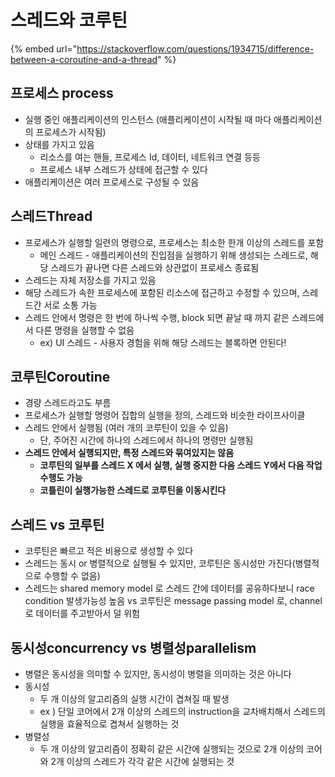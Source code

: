 # 스레드와 코루틴

{% embed url="https://stackoverflow.com/questions/1934715/difference-between-a-coroutine-and-a-thread" %}

## 프로세스 process

* 실행 중인 애플리케이션의 인스턴스 (애플리케이션이 시작될 때 마다 애플리케이션의 프로세스가 시작됨)
* 상태를 가지고 있음
  * 리소스를 여는 핸들, 프로세스 Id, 데이터, 네트워크 연결 등등
  * 프로세스 내부 스레드가 상태에 접근할 수 있다
* 애플리케이션은 여러 프로세스로 구성될 수 있음



## 스레드Thread

* 프로세스가 실행할 일련의 명령으로, 프로세스는 최소한 한개 이상의 스레드를 포함
  * 메인 스레드 - 애플리케이션의 진입점을 실행하기 위해 생성되는 스레드로, 해당 스레드가 끝나면 다른 스레드와 상관없이 프로세스 종료됨
* 스레드는 자체 저장소를 가지고 있음
* 해당 스레드가 속한 프로세스에 포함된 리소스에 접근하고 수정할 수 있으며, 스레드간 서로 소통 가능
* 스레드 안에서 명령은 한 번에 하나씩 수행, block 되면 끝날 때 까지 같은 스레드에서 다른 명령을 실행할 수 없음
  * ex) UI 스레드 - 사용자 경험을 위해 해당 스레드는 블록하면 안된다!

## 코루틴Coroutine

* 경량 스레드라고도 부름
* 프로세스가 실행할 명령어 집합의 실행을 정의, 스레드와 비슷한 라이프사이클
* 스레드 안에서 실행됨 (여러 개의 코루틴이 있을 수 있음)
  * 단, 주어진 시간에 하나의 스레드에서 하나의 명령만 실행됨
* **스레드 안에서 실행되지만, 특정 스레드와 묶여있지는 않음**
  * **코루틴의 일부를 스레드 X 에서 실행, 실행 중지한 다음 스레드 Y에서 다음 작업 수행도 가능**
  * **코틀린이 실행가능한 스레드로 코루틴을 이동시킨다**



## 스레드 vs 코루틴

* 코루틴은 빠르고 적은 비용으로 생성할 수 있다
* 스레드는 동시 or 병렬적으로 실행될 수 있지만, 코루틴은 동시성만 가진다(병렬적으로 수행할 수 없음)
* 스레드는 shared memory model 로 스레드 간에 데이터를 공유하다보니 race condition 발생가능성 높음 vs 코루틴은 message passing model 로, channel로 데이터를 주고받아서 덜 위험



## 동시성concurrency vs 병렬성parallelism

* 병렬은 동시성을 의미할 수 있지만, 동시성이 병렬을 의미하는 것은 아니다
* 동시성&#x20;
  * 두 개 이상의 알고리즘의 실행 시간이 겹쳐질 때 발생
  * ex ) 단일 코어에서 2개 이상의 스레드의 instruction을 교차배치해서 스레드의 실행을 효율적으로 겹쳐서 실행하는 것
* 병렬성
  * 두 개 이상의 알고리즘이 정확히 같은 시간에 실행되는 것으로 2개 이상의 코어와 2개 이상의 스레드가 각각 같은 시간에 실행되는 것

<figure><img src="../.gitbook/assets/스크린샷 2024-05-20 오전 8.17.49.png" alt=""><figcaption></figcaption></figure>
